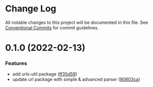 # Change Log

All notable changes to this project will be documented in this file.
See [Conventional Commits](https://conventionalcommits.org) for commit guidelines.

# 0.1.0 (2022-02-13)


### Features

* add urls-util package ([ff35d59](https://github.com/DavidWells/analytics/tree/master/packages/analytics-util-url/commit/ff35d598ad125049722a8fb4bd436a747515974f))
* update url package with simple & advanced parser ([90803ca](https://github.com/DavidWells/analytics/tree/master/packages/analytics-util-url/commit/90803caf2ffc91b94aef40e7d8563d1073fe075f))
